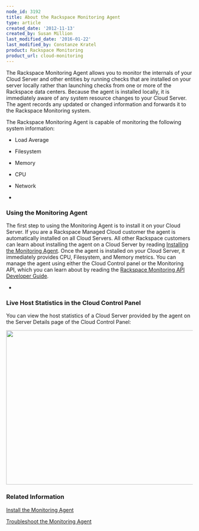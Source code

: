 ```yaml
---
node_id: 3192
title: About the Rackspace Monitoring Agent
type: article
created_date: '2012-11-13'
created_by: Susan Million
last_modified_date: '2016-01-22'
last_modified_by: Constanze Kratel
product: Rackspace Monitoring
product_url: cloud-monitoring
---
```


The Rackspace Monitoring Agent allows you to monitor the internals
of your Cloud Server and other entities by running checks that are installed on your server
locally rather than launching checks from one or more of the Rackspace
data centers. Because the agent is installed locally, it is immediately
aware of any system resource changes to your Cloud Server. The agent
records any updated or changed information and forwards it to the
Rackspace Monitoring system.

The Rackspace Monitoring Agent is capable of monitoring the following
system information:

-   Load Average
-   Filesystem
-   Memory
-   CPU
-   Network


-

### Using the Monitoring Agent

The first step to using the Monitoring Agent is to install it on your
Cloud Server. If you are a Rackspace Managed Cloud customer the agent is
automatically installed on all Cloud Servers. All other Rackspace
customers can learn about installing the agent on a Cloud Server by
reading [Installing the Monitoring
Agent](/how-to/install-and-configure-the-rackspace-monitoring-agent "Install the Monitoring Agent").
Once the agent is installed on your Cloud Server, it immediately
provides CPU, Filesystem, and Memory metrics. You can manage the agent
using either the Cloud Control panel or the Monitoring API, which you
can learn about by reading the [Rackspace Monitoring API Developer
Guide](https://developer.rackspace.com/docs/cloud-monitoring/v1/developer-guide/ "Rackspace Monitoring API Developer Guide").


-

### Live Host Statistics in the Cloud Control Panel

You can view the host statistics of a Cloud Server provided by the agent
on the Server Details page of the Cloud Control Panel:

<img src="https://8026b2e3760e2433679c-fffceaebb8c6ee053c935e8915a3fbe7.ssl.cf2.rackcdn.com/field/image/ServerDetails_1.png" width="569" height="416" />

### Related Information

[Install the Monitoring
Agent](/how-to/install-and-configure-the-rackspace-monitoring-agent "Install the Monitoring Agent Manually")

[Troubleshoot the Monitoring
Agent](/how-to/troubleshooting-the-rackspace-monitoring-agent "Troubleshoot the Monitoring Agent")
